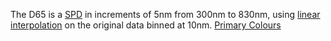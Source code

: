 The D65 is a [SPD](../../Science%20and%20Engineering/Physics/Mechanics/Electrodynamics/Optics/Spectral%20Analysis/Spectral%20Power%20Distribution.md) in increments of 5nm from 300nm to 830nm, using [linear interpolation](linear%20interpolation) on the original data binned at 10nm. [Primary Colours](Colour%20Modelling/Primary%20Colours.md)